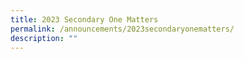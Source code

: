 ```yaml
---
title: 2023 Secondary One Matters
permalink: /announcements/2023secondaryonematters/
description: ""
---
```

